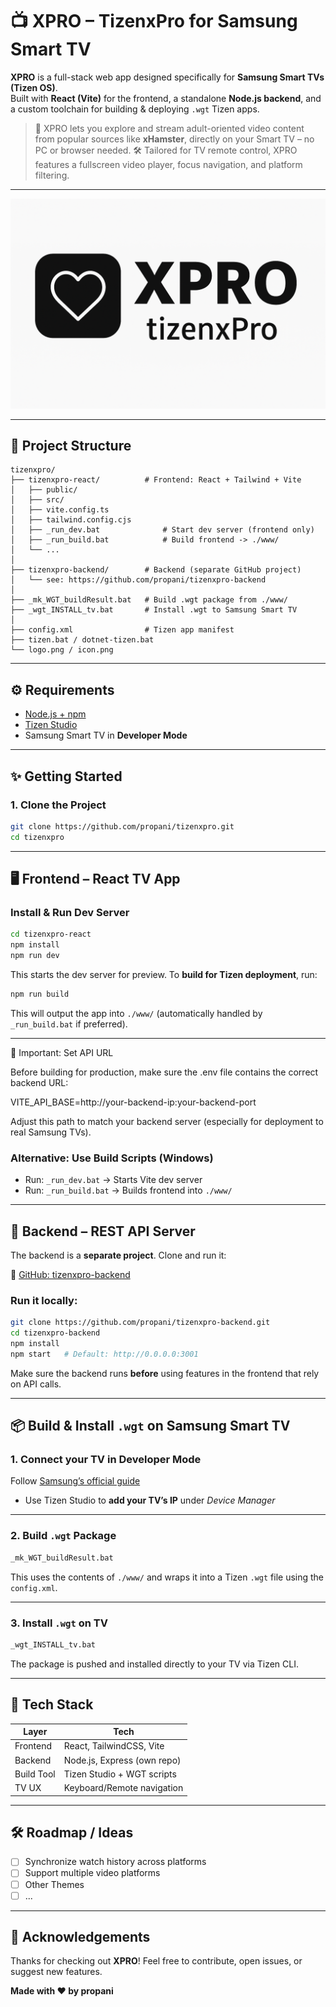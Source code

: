 # 📺 XPRO – TizenxPro for Samsung Smart TV

**XPRO** is a full-stack web app designed specifically for **Samsung Smart TVs (Tizen OS)**.  
Built with **React (Vite)** for the frontend, a standalone **Node.js backend**, and a custom toolchain for building & deploying `.wgt` Tizen apps.

> 📡 XPRO lets you explore and stream adult-oriented video content from popular sources like **xHamster**, directly on your Smart TV – no PC or browser needed.
> 🛠️ Tailored for TV remote control, XPRO features a fullscreen video player, focus navigation, and platform filtering.

---

![XPRO Logo](./logo.png)

---

## 🧽 Project Structure

```
tizenxpro/
├── tizenxpro-react/          # Frontend: React + Tailwind + Vite
│   ├── public/
│   ├── src/
│   ├── vite.config.ts
│   ├── tailwind.config.cjs
│   ├── _run_dev.bat              # Start dev server (frontend only)
│   ├── _run_build.bat            # Build frontend -> ./www/
│   └── ...
│
├── tizenxpro-backend/        # Backend (separate GitHub project)
│   └── see: https://github.com/propani/tizenxpro-backend
│
├── _mk_WGT_buildResult.bat   # Build .wgt package from ./www/
├── _wgt_INSTALL_tv.bat       # Install .wgt to Samsung Smart TV
│
├── config.xml                # Tizen app manifest
├── tizen.bat / dotnet-tizen.bat
└── logo.png / icon.png
```

---

## ⚙️ Requirements

* [Node.js + npm](https://nodejs.org/)
* [Tizen Studio](https://developer.tizen.org/development/tizen-studio)
* Samsung Smart TV in **Developer Mode**

---

## ✨ Getting Started

### 1. Clone the Project

```bash
git clone https://github.com/propani/tizenxpro.git
cd tizenxpro
```

---

## 🖥️ Frontend – React TV App

### Install & Run Dev Server

```bash
cd tizenxpro-react
npm install
npm run dev
```

This starts the dev server for preview.
To **build for Tizen deployment**, run:

```bash
npm run build
```

This will output the app into `./www/` (automatically handled by `_run_build.bat` if preferred).

---

🔧 Important: Set API URL

Before building for production, make sure the .env file contains the correct backend URL:

VITE_API_BASE=http://your-backend-ip:your-backend-port

Adjust this path to match your backend server (especially for deployment to real Samsung TVs).

### Alternative: Use Build Scripts (Windows)

* Run: `_run_dev.bat` → Starts Vite dev server
* Run: `_run_build.bat` → Builds frontend into `./www/`

---

## 🔧 Backend – REST API Server

The backend is a **separate project**. Clone and run it:

🔗 [GitHub: tizenxpro-backend](https://github.com/propani/tizenxpro-backend)

### Run it locally:

```bash
git clone https://github.com/propani/tizenxpro-backend.git
cd tizenxpro-backend
npm install
npm start   # Default: http://0.0.0.0:3001
```

Make sure the backend runs **before** using features in the frontend that rely on API calls.

---

## 📦 Build & Install `.wgt` on Samsung Smart TV

### 1. Connect your TV in Developer Mode

Follow [Samsung’s official guide](https://developer.samsung.com/smarttv/develop/getting-started/using-sdk/tv-device.html#Connecting-the-TV-and-SDK)

* Use Tizen Studio to **add your TV’s IP** under *Device Manager*

---

### 2. Build `.wgt` Package

```bash
_mk_WGT_buildResult.bat
```

This uses the contents of `./www/` and wraps it into a Tizen `.wgt` file using the `config.xml`.

---

### 3. Install `.wgt` on TV

```bash
_wgt_INSTALL_tv.bat
```

The package is pushed and installed directly to your TV via Tizen CLI.

---

## 🔧 Tech Stack

| Layer      | Tech                        |
| ---------- | --------------------------- |
| Frontend   | React, TailwindCSS, Vite    |
| Backend    | Node.js, Express (own repo) |
| Build Tool | Tizen Studio + WGT scripts  |
| TV UX      | Keyboard/Remote navigation  |

---

## 🛠️ Roadmap / Ideas

* [ ] Synchronize watch history across platforms
* [ ] Support multiple video platforms
* [ ] Other Themes
* [ ] ...

---

## 🙏 Acknowledgements

Thanks for checking out **XPRO**!
Feel free to contribute, open issues, or suggest new features.

**Made with ❤️ by propani**
